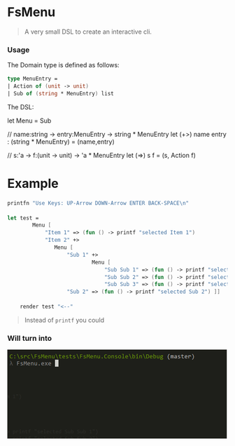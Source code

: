 # FsMenu

> A very small DSL to create an interactive cli.

### Usage

The Domain type is defined as follows:

```fsharp
type MenuEntry =
| Action of (unit -> unit)
| Sub of (string * MenuEntry) list
```

The DSL:

let Menu = Sub

// name:string -> entry:MenuEntry -> string * MenuEntry
let (+>) name entry : (string * MenuEntry) = (name,entry)

// s:'a -> f:(unit -> unit) -> 'a * MenuEntry
let (=>) s f = (s, Action f) 

# Example

```fsharp
printfn "Use Keys: UP-Arrow DOWN-Arrow ENTER BACK-SPACE\n"

let test =
        Menu [
            "Item 1" => (fun () -> printf "selected Item 1")
            "Item 2" +>
               Menu [ 
                   "Sub 1" +>
                           Menu [
                               "Sub Sub 1" => (fun () -> printf "selected Sub Sub 1")
                               "Sub Sub 2" => (fun () -> printf "selected Sub Sub 2")
                               "Sub Sub 3" => (fun () -> printf "selected Sub Sub 3")]
                   "Sub 2" => (fun () -> printf "selected Sub 2") ]]

    render test "<--"
```

> Instead of `printf` you could 

### Will turn into

![](https://github.com/nicolaiw/FsMenu/blob/master/misc/sample.gif)